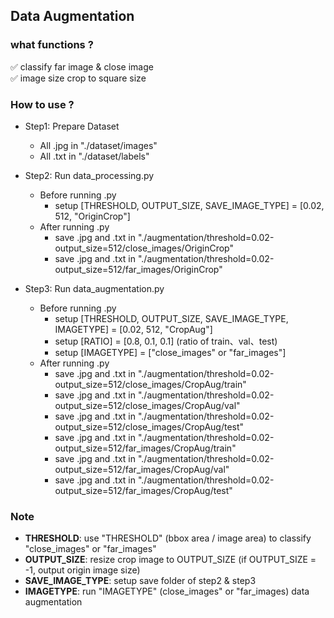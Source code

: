 ## Data Augmentation

### what functions ?

✅ classify far image & close image <br>
✅ image size crop to square size <br>

### How to use ?

* Step1: Prepare Dataset
    * All .jpg in "./dataset/images"
    * All .txt in "./dataset/labels" <br>

* Step2: Run data_processing.py
	* Before running .py
		* setup [THRESHOLD, OUTPUT_SIZE, SAVE_IMAGE_TYPE] = [0.02, 512, "OriginCrop"]
	* After running .py
		* save .jpg and .txt in "./augmentation/threshold=0.02-output_size=512/close_images/OriginCrop"
		* save .jpg and .txt in "./augmentation/threshold=0.02-output_size=512/far_images/OriginCrop" <br>

* Step3: Run data_augmentation.py
	* Before running .py
		* setup [THRESHOLD, OUTPUT_SIZE, SAVE_IMAGE_TYPE, IMAGETYPE] = [0.02, 512, "CropAug"]
        * setup [RATIO] = [0.8, 0.1, 0.1] (ratio of train、val、test)
        * setup [IMAGETYPE] = ["close_images" or "far_images"]
	* After running .py
		* save .jpg and .txt in "./augmentation/threshold=0.02-output_size=512/close_images/CropAug/train"
		* save .jpg and .txt in "./augmentation/threshold=0.02-output_size=512/close_images/CropAug/val"
		* save .jpg and .txt in "./augmentation/threshold=0.02-output_size=512/close_images/CropAug/test"
		* save .jpg and .txt in "./augmentation/threshold=0.02-output_size=512/far_images/CropAug/train"
		* save .jpg and .txt in "./augmentation/threshold=0.02-output_size=512/far_images/CropAug/val"
		* save .jpg and .txt in "./augmentation/threshold=0.02-output_size=512/far_images/CropAug/test"<br>

### Note
* **THRESHOLD**: use "THRESHOLD" (bbox area / image area) to classify "close_images" or "far_images"
* **OUTPUT_SIZE**: resize crop image to OUTPUT_SIZE (if OUTPUT_SIZE = -1, output origin image size)
* **SAVE_IMAGE_TYPE**: setup save folder of step2 & step3
* **IMAGETYPE**: run "IMAGETYPE" (close_images" or "far_images) data augmentation
